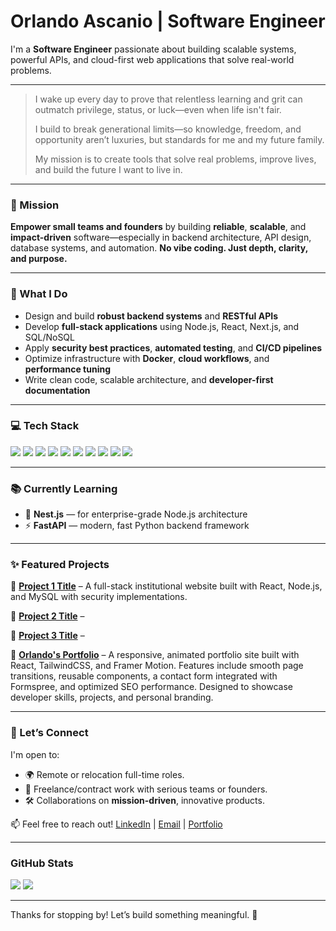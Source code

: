 # Orlando Ascanio | Software Engineer 


I'm a **Software Engineer** passionate about building scalable systems, powerful APIs, and cloud-first web applications that solve real-world problems.

---

> I wake up every day to prove that relentless learning and grit can outmatch privilege, status, or luck—even when life isn't fair.
>
> I build to break generational limits—so knowledge, freedom, and opportunity aren’t luxuries, but standards for me and my future family.
>
> My mission is to create tools that solve real problems, improve lives, and build the future I want to live in.

---

### 🚀 Mission
**Empower small teams and founders** by building **reliable**, **scalable**, and **impact-driven** software—especially in backend architecture, API design, database systems, and automation.
**No vibe coding. Just depth, clarity, and purpose.**

---

### 🔧 What I Do
- Design and build **robust backend systems** and **RESTful APIs**
- Develop **full-stack applications** using Node.js, React, Next.js, and SQL/NoSQL
- Apply **security best practices**, **automated testing**, and **CI/CD pipelines**
- Optimize infrastructure with **Docker**, **cloud workflows**, and **performance tuning**
- Write clean code, scalable architecture, and **developer-first documentation**

---

### 💻 Tech Stack
<span>
  <img src="https://img.shields.io/badge/javascript-%23323330.svg?style=for-the-badge&logo=javascript&logoColor=%23F7DF1E">
  <img src="https://img.shields.io/badge/python-3670A0?style=for-the-badge&logo=python&logoColor=ffdd54">
  <img src="https://img.shields.io/badge/typescript-%23007ACC.svg?style=for-the-badge&logo=typescript&logoColor=white">
  <img src="https://img.shields.io/badge/express.js-%23404d59.svg?style=for-the-badge&logo=express&logoColor=%2361DAFB">
  <img src="https://img.shields.io/badge/FastAPI-005571?style=for-the-badge&logo=fastapi">
  <img src="https://img.shields.io/badge/node.js-6DA55F?style=for-the-badge&logo=node.js&logoColor=white">
  <img src= "https://img.shields.io/badge/react-%2320232a.svg?style=for-the-badge&logo=react&logoColor=%2361DAFB">
  <img src= "https://img.shields.io/badge/Next-black?style=for-the-badge&logo=next.js&logoColor=white">
  <img src= "https://img.shields.io/badge/docker-%230db7ed.svg?style=for-the-badge&logo=docker&logoColor=white">
  <img src= "https://img.shields.io/badge/git-%23F05033.svg?style=for-the-badge&logo=git&logoColor=white">
</span>

---

### 📚 Currently Learning
- 🧱 **Nest.js** — for enterprise-grade Node.js architecture
- ⚡ **FastAPI** — modern, fast Python backend framework

---

### ✨ Featured Projects
🔹 **[Project 1 Title](https://github.com/Gojer16/PaginaEscuela)** – A full-stack institutional website built with React, Node.js, and MySQL with security implementations.

🔹 **[Project 2 Title]()** – 

🔹 **[Project 3 Title]()** –

🔹 **[Orlando's Portfolio](https://github.com/Gojer16/Portfolio)** – A responsive, animated portfolio site built with React, TailwindCSS, and Framer Motion. Features include smooth page transitions, reusable components, a contact form integrated with Formspree, and optimized SEO performance. Designed to showcase developer skills, projects, and personal branding.

---

### 🤝 Let’s Connect
I'm open to:
- 🌍 Remote or relocation full-time roles.
- 🧩 Freelance/contract work with serious teams or founders.
- 🛠 Collaborations on **mission-driven**, innovative products.

📫 Feel free to reach out!
[LinkedIn](https://www.linkedin.com/in/orlando-ascanio-dev) | [Email](mailto:gojer@naver.com) | [Portfolio](https://portfolio-orlandos-projects-8aa08152.vercel.app/)

---

### GitHub Stats
[![](https://github-readme-stats.vercel.app/api?username=gojer16&show_icons=true&theme=tokyonight&hide_border=true&locale=en)](https://github.com/gojer16)
[![](https://github-readme-streak-stats.herokuapp.com/?user=gojer16&theme=material-palenight)](https://github.com/gojer16)

---

Thanks for stopping by! Let’s build something meaningful. 🙌
